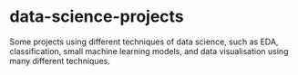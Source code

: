 # data-science-projects
Some projects using different techniques of data science, such as EDA, classification, small machine learning models, and data visualisation using many different techniques.
